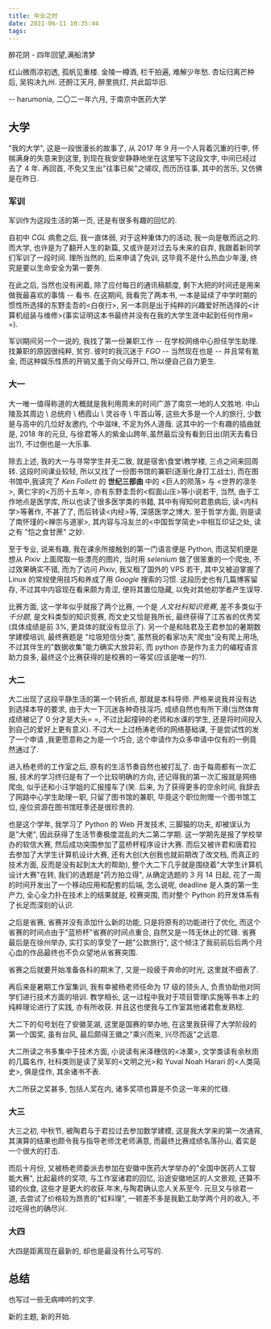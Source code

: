 ```yaml
---
title: 毕业之时
date: 2021-06-11 10:35:44
tags:
---
```


醉花阴 - 四年回望,满船清梦

红山微雨凉初透, 孤帆见重楼. 金陵一樽酒, 栏干拍遍, 难解少年愁.
杏坛归离芒种后, 吴钩决九州. 还酹江天月, 醉里挑灯, 共此韶华旧.

-- harumonia, 二〇二一年六月, 于南京中医药大学

<!-- more -->

## 大学

"我的大学", 这是一段很漫长的故事了, 从 2017 年 9 月一个人背着沉重的行李, 怀揣满身的失意来到这里, 到现在我安安静静地坐在这里写下这段文字, 中间已经过去了 4 年. 再回首, 不免又生出"往事已矣"之嗟叹, 而历历往事, 其中的苦乐, 又仿佛是在昨日.

### 军训

军训作为这段生活的第一页, 还是有很多有趣的回忆的.

自初中 _CGL_ 病愈之后, 我一直体弱, 对于这种重体力的活动, 我一向是敬而远之的. 而大学, 也许是为了翻开人生的新篇, 又或许是对过去与未来的自弃, 我跟着新同学们军训了一段时间. 理所当然的, 后来申请了免训, 这毕竟不是什么热血少年漫, 终究是要以生命安全为第一要务.

在此之后, 当然也没有闲着, 除了应付每日的通讯稿额度, 剩下大把的时间还是用来做我最喜欢的事情 -- 看书. 在这期间, 我看完了两本书, 一本是延续了中学时期的惯性所选择的东野圭吾的<白夜行>, 另一本则是出于纯粹的兴趣爱好所选择的<计算机组装与维修>(事实证明这本书最终并没有在我的大学生涯中起到任何作用= =).

军训期间另一个一说的, 我找了第一份兼职工作 -- 在学校网络中心担任学生助理. 找兼职的原因很纯粹, 贫穷. 彼时的我沉迷于 _FGO_ -- 当然现在也是 -- 并且常有氪金, 而这种娱乐性质的开销又羞于向父母开口, 所以便自己自力更生.

### 大一

大一唯一值得称道的大概就是我利用周末的时间广游了南京一地的人文胜地. 中山陵及其周边 \ 总统府 \ 栖霞山 \ 灵谷寺 \ 牛首山等, 这些大多是一个人的旅行, 少数是与高中的几位好友邀约, 个中滋味, 不足为外人道哉. 这其中的一个有趣的插曲就是, 2018 年的元旦, 与徐君等人的紫金山跨年,虽然最后没有看到日出(阴天去看日出?), 不过倒也是一大乐事.

除去上述, 我的大一与寻常学生并无二致, 就是宿舍\食堂\教学楼, 三点之间来回周转. 这段时间课业较轻, 所以又找了一份图书馆的兼职(逐渐化身打工战士), 而在图书馆中,我读完了 _Ken Follett_ 的 **世纪三部曲** 中的 <巨人的陨落> 与 <世界的凛冬>, 黄仁宇的<万历十五年>, 亦有东野圭吾的<假面山庄>等小说若干, 当然, 由于工作地点是医学库, 所以也读了很多医学类的书籍, 其中有得知何君患病后, 读<内科学>等著作, 不甚了了, 而后转读<内经>等, 深感医学之博大. 至于哲学方面, 则是读了南怀瑾的<禅宗与道家>, 其内容与冯友兰的<中国哲学简史>中相互印证之处, 读之有 "恺之食甘蔗" 之妙.

至于专业, 说来有趣, 我在课余所接触到的第一门语言便是 Python, 而这契机便是想从 _Pixiv_ 上面爬取一些漂亮的图片, 当时用 _selenium_ 做了很笨重的一个爬虫, 不过效果确实不错, 而为了访问 _Pixiv_, 我又租了国外的 VPS 若干, 其中又被迫掌握了 Linux 的常规使用技巧和养成了用 _Google_ 搜索的习惯. 这段历史也有几篇博客留存, 不过其中内容现在看来颇为青涩, 便将其置位隐藏, 以免对其他初学者产生误导.

比赛方面, 这一学年似乎就报了两个比赛, 一个是 _人文社科知识竞赛_, 差不多类似于 _千分题_, 是文科类型的知识竞赛, 而文史又恰是我所长, 最终获得了江苏省的优秀奖(具体成绩是前 3%, 更具体的就没有显示了). 另一个是和陆君及王君参加的暑期数学建模培训, 最终赛题是 "垃圾短信分类", 虽然我的看家功夫"爬虫"没有爬上用场, 不过其伴生的"数据收集"能力确实大放异彩, 而 python 亦是作为主力的编程语言助力良多, 最终这个比赛获得的是校赛的一等奖(应该是唯一的?).

### 大二

大二出现了这段平静生活的第一个转折点, 那就是本科导师. 严格来说我并没有达到选择本导的要求, 由于大一下沉迷各种奇技淫巧, 成绩自然也有所下滑(当然体育成绩被记了 0 分才是大头= =, 不过比起撞钟的老师和水课的学生, 还是将时间投入到自己的爱好上更有意义). 不过大一上过杨涛老师的网络基础课, 于是尝试性的发了一个申请 ,我更愿意称之为是一个巧合, 这个申请作为众多申请中仅有的一例竟然通过了.

进入杨老师的工作室之后, 原有的生活节奏自然也被打乱了. 由于每周都有一次汇报, 技术的学习终归是有了一个比较明确的方向, 还记得我的第一次汇报就是网络爬虫, 似乎还和小汪学姐的汇报撞车了(笑. 后来, 为了获得更多的空余时间, 我辞去了网路中心学生助理一职, 只留了图书馆的兼职, 毕竟这个职位附赠一个图书馆工位, 座位资源在图书馆旺季还是很珍贵的.

也是这个学年, 我学习了 Python 的 Web 开发技术, 三脚猫的功夫, 却被误认为是"大佬", 因此获得了生活节奏极度混乱的大二第二学期. 这一学期先是报了学校举办的软信大赛, 然后成功突围参加了蓝桥杯程序设计大赛. 而后又被许君和唐君拉去参加了大学生计算机设计大赛, 还有大创(大创我也就前期改了改文档, 而真正的技术方面, 反而是没有起到太大的帮助), 整个大二下几乎就是围绕着"大学生计算机设计大赛"在转, 我们的选题是"药方拍立得", 从确定选题的 3 月 14 日起, 花了一周的时间开发出了一个移动应用和配套的后端, 怎么说呢, deadline 是人类的第一生产力, 全心全力扑在技术上的结果就是, 校赛突围, 而对整个 Python 的开发体系有了长足而深刻的认识.

之后是省赛, 省赛并没有添加什么新的功能, 只是将原有的功能进行了优化, 而这个省赛的时间点由于"蓝桥杯"省赛的时间点重合, 自然又是一阵无休止的忙碌. 省赛最后是在徐州举办, 实打实的享受了一趟"公款旅行", 这个倾注了我前前后后两个月心血的作品最终也不负众望地从省赛突围.

省赛之后就要开始准备各科的期末了, 又是一段疲于奔命的时光, 这里就不细表了.

再后来是暑期工作室集训, 我有幸被杨老师任命为 17 级的领头人, 负责协助他对同学们进行技术方面的培训. 教学相长, 这一过程中我对于项目管理\实施等书本上的纯粹理论进行了实践, 亦有所收获. 并且这也使我与工作室其他诸君愈发熟稔.

大二下的句号划在了安徽芜湖, 这里是国赛的举办地, 在这里我获得了大学阶段的第一个国奖, 虽有台风, 最后颇得王徽之"乘兴而来, 兴尽而返"之远意.

大二所读之书多集中于技术方面, 小说读有米泽穗信的<冰菓>, 文学类读有余秋雨的几篇名作, 社科类则是读了吴军的<文明之光>和 Yuval Noah Harari 的<人类简史>, 俱是佳作, 其余诸书不表.

大二所获之奖甚多, 包括人奖在内, 诸多奖项也算是不负这一年来的忙碌.

### 大三

大三之初, 中秋节, 被陶君与于君拉过去参加数学建模, 这是我大学来的第一次通宵, 其演算的结果也颇令我与指导老师沈老师满意, 而最终比赛成绩名落孙山, 着实是一个很大的打击.

而后十月份, 又被杨老师委派去参加在安徽中医药大学举办的"全国中医药人工智能大赛", 比起最终的奖项, 与工作室诸君的回忆, 沿途安徽地区的人文景观, 还算不错的伙食, 这些才是更大的收获.年末,与陶君确认恋人关系至今. 元旦又与徐君一道, 去尝试了价格较为昂贵的"虹料理", 一顿差不多是我勤工助学两个月的收入, 不过吃得也的确尽兴.

### 大四

大四是距离现在最新的, 却也是最没有什么可写的.

## 总结

也写过一些无病呻吟的文字.

新的主题, 新的开始.
